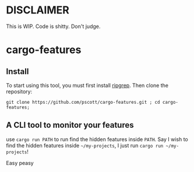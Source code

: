 # DISCLAIMER
This is WIP. Code is shitty. Don't judge.

# cargo-features
## Install
To start using this tool, you must first install [ripgrep](https://github.com/BurntSushi/ripgrep).
Then clone the repository:
```
git clone https://github.com/pscott/cargo-features.git ; cd cargo-features;
```

## A CLI tool to monitor your features
use `cargo run PATH` to run find the hidden features inside `PATH`.
Say I wish to find the hidden features inside `~/my-projects`, I just run `cargo run ~/my-projects`!

Easy peasy
